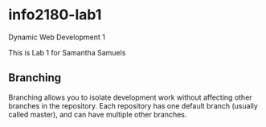 # info2180-lab1
Dynamic Web Development 1

This is Lab 1 for Samantha Samuels

## Branching

Branching allows you to isolate development work without affecting other branches in the repository. Each repository has one default branch (usually called master), and can have multiple other branches.
